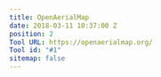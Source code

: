 ```yaml
---
title: OpenAerialMap
date: 2018-03-11 10:37:00 Z
position: 2
Tool URL: https://openaerialmap.org/
Tool id: "#1"
sitemap: false
---
```


